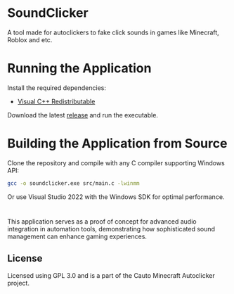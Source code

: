 # SoundClicker

A tool made for autoclickers to fake click sounds in games like Minecraft, Roblox and etc.

# Running the Application
Install the required dependencies:
* [Visual C++ Redistributable](https://learn.microsoft.com/en-us/cpp/windows/latest-supported-vc-redist?view=msvc-170)

Download the latest [release](https://github.com/heitorrosa/SoundClicker/releases) and run the executable.

# Building the Application from Source
Clone the repository and compile with any C compiler supporting Windows API:

```bash
gcc -o soundclicker.exe src/main.c -lwinmm
```

Or use Visual Studio 2022 with the Windows SDK for optimal performance.

#
This application serves as a proof of concept for advanced audio integration in automation tools, demonstrating how sophisticated sound management can enhance gaming experiences.

## License

Licensed using GPL 3.0 and is a part of the Cauto Minecraft Autoclicker project.